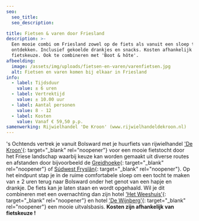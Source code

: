 ```yaml
---
seo:
  seo_title:
  seo_description:

title: Fietsen & varen door Friesland
description: >-
  Een mooie combi om Friesland zowel op de fiets als vanuit een sloep te
  ontdekken. Inclusief gekoelde drankjes en snacks. Kosten afhankelijk van
  fietskeuze. Ook te combineren met 'Boot & hôte'.
afbeelding:
  image: /assets/img/uploads/fietsen-en-varen/varenfietsen.jpg
  alt: Fietsen en varen komen bij elkaar in Friesland
info:
  - label: Tijdsduur
    value: ± 6 uren
  - label: Vertrektijd
    value: ± 10.00 uur
  - label: Aantal personen
    value: 8 - 12
  - label: Kosten
    value: Vanaf € 59,50 p.p.
samenwerking: Rijwielhandel 'De Kroon' (www.rijwielhandeldekroon.nl)
---
```


's Ochtends vertrek je vanuit Bolsward met je huurfiets van rijwielhandel ['De Kroon'](https://rijwielhandeldekroon.nl){: target="\_blank" rel="noopener"}&nbsp;voor een mooie fietstocht door het Friese landschap waarbij keuze kan worden gemaakt uit diverse routes en afstanden door bijvoorbeeld de [Greidhoeke](https://greidhoeke.com){: target="\_blank" rel="noopener"} of [S&uacute;dwest Frysl&acirc;n](https://nl.wikipedia.org/wiki/Súdwest-Fryslân){: target="\_blank" rel="noopener"}. Op het eindpunt stap je in de ruime comfortabele sloep om een tocht te maken van ± 2 uren terug naar Bolsward onder het genot van een hapje en drankje. De fiets kan je laten staan en wordt opgehaald. Wil je dit combineren met een overnachting dan zijn hotel ['Het Weeshuis'](http://hotelhetweeshuis.nl){: target="\_blank" rel="noopener"} en hotel ['De Wijnberg'](https://wijnbergbolsward.nl){: target="\_blank" rel="noopener"}&nbsp;een mooie uitvalsbasis. **Kosten zijn afhankelijk van fietskeuze \!**

&nbsp;
